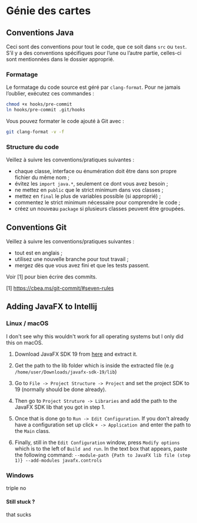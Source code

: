 # Génie des cartes

## Conventions Java

Ceci sont des conventions pour tout le code, que ce soit dans `src` ou `test`. S’il y a des conventions spécifiques pour l’une ou l’autre partie, celles-ci sont mentionnées dans le dossier approprié.

### Formatage

Le formatage du code source est géré par `clang-format`. Pour ne jamais l’oublier, exécutez ces commandes :

```bash
chmod +x hooks/pre-commit
ln hooks/pre-commit .git/hooks
```

Vous pouvez formater le code ajouté à Git avec :

```bash
git clang-format -v -f
```

### Structure du code

Veillez à suivre les conventions/pratiques suivantes :

- chaque classe, interface ou énumération doit être dans son propre fichier du même nom ;
- évitez les `import java.*`, seulement ce dont vous avez besoin ;
- ne mettez en `public` que le strict minimum dans vos classes ;
- mettez en `final` le plus de variables possible (si approprié) ;
- commentez le strict minimum nécessaire pour comprendre le code ;
- créez un nouveau `package` si plusieurs classes peuvent être groupées.

## Conventions Git

Veillez à suivre les conventions/pratiques suivantes :

- tout est en anglais ;
- utilisez une nouvelle branche pour tout travail ;
- mergez dès que vous avez fini et que les tests passent.

Voir [1] pour bien écrire des commits.

[1] https://cbea.ms/git-commit/#seven-rules

## Adding JavaFX to Intellij

### Linux / macOS

I don't see why this wouldn't work for all operating systems but I only did this on macOS.

1. Download JavaFX SDK 19 from [here](https://gluonhq.com/products/javafx/) and extract it.

2. Get the path to the lib folder which is inside the extracted file (e.g ```/home/user/Downloads/javafx-sdk-19/lib```)

3. Go to ```File -> Project Structure -> Project``` and set the project SDK to 19 (normally should be done already).

4. Then go to ```Project Struture -> Libraries``` and add the path to the JavaFX SDK lib that you got in step 1.

5. Once that is done go to ```Run -> Edit Configuration```. If you don't already have a configuration set up click
   ```+ -> Application ```and enter the path to the ```Main``` class.

6. Finally, still in the ```Edit Configuration``` window, press ```Modify options``` which is to the left of
   ```Build and run```. In the text box that appears, paste the following command:
   ```--module-path {Path to JavaFX lib file (step 1)} --add-modules javafx.controls ```

### Windows

triple no

#### Still stuck ?

that sucks